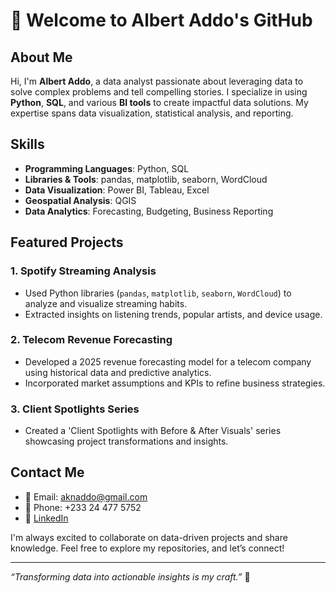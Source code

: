 # 👋 Welcome to Albert Addo's GitHub

## About Me
Hi, I'm **Albert Addo**, a data analyst passionate about leveraging data to solve complex problems and tell compelling stories. I specialize in using **Python**, **SQL**, and various **BI tools** to create impactful data solutions. My expertise spans data visualization, statistical analysis, and reporting.

## Skills
- **Programming Languages**: Python, SQL
- **Libraries & Tools**: pandas, matplotlib, seaborn, WordCloud
- **Data Visualization**: Power BI, Tableau, Excel
- **Geospatial Analysis**: QGIS
- **Data Analytics**: Forecasting, Budgeting, Business Reporting

## Featured Projects
### 1. **Spotify Streaming Analysis**
- Used Python libraries (`pandas`, `matplotlib`, `seaborn`, `WordCloud`) to analyze and visualize streaming habits.
- Extracted insights on listening trends, popular artists, and device usage.

### 2. **Telecom Revenue Forecasting**
- Developed a 2025 revenue forecasting model for a telecom company using historical data and predictive analytics.
- Incorporated market assumptions and KPIs to refine business strategies.

### 3. **Client Spotlights Series**
- Created a 'Client Spotlights with Before & After Visuals' series showcasing project transformations and insights.

## Contact Me
- 📧 Email: aknaddo@gmail.com
- 📱 Phone: +233 24 477 5752
- 🔗 [LinkedIn](https://www.linkedin.com/in/albertaddo)

I'm always excited to collaborate on data-driven projects and share knowledge. Feel free to explore my repositories, and let’s connect!

---

*“Transforming data into actionable insights is my craft.”* 🚀
